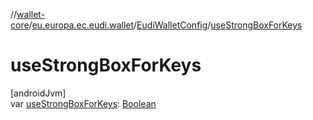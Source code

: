 //[wallet-core](../../../index.md)/[eu.europa.ec.eudi.wallet](../index.md)/[EudiWalletConfig](index.md)/[useStrongBoxForKeys](use-strong-box-for-keys.md)

# useStrongBoxForKeys

[androidJvm]\
var [useStrongBoxForKeys](use-strong-box-for-keys.md): [Boolean](https://kotlinlang.org/api/latest/jvm/stdlib/kotlin-stdlib/kotlin/-boolean/index.html)
